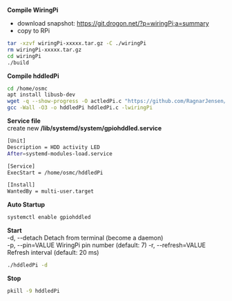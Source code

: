 **Compile WiringPi**  
- download snapshot: https://git.drogon.net/?p=wiringPi;a=summary
- copy to RPi
```sh
tar -xzvf wiringPi-xxxxx.tar.gz -C ./wiringPi
rm wiringPi-xxxxx.tar.gz
cd wiringPi
./build
```
	
**Compile hddledPi**
```sh
cd /home/osmc
apt install libusb-dev
wget -q --show-progress -O actledPi.c "https://github.com/RagnarJensen/PiLEDlights/blob/master/hddledPi.c?raw=1"
gcc -Wall -O3 -o hddledPi hddledPi.c -lwiringPi
```
**Service file**  
create new **/lib/systemd/system/gpiohddled.service**
```sh
[Unit]
Description = HDD activity LED
After=systemd-modules-load.service

[Service]
ExecStart = /home/osmc/hddledPi

[Install]
WantedBy = multi-user.target
```

**Auto Startup** 
```sh
systemctl enable gpiohddled
```

**Start**  
		 -d, --detach						Detach from terminal (become a daemon)  
		 -p, --pin=VALUE			WiringPi pin number (default: 7)
		 -r, --refresh=VALUE	Refresh interval (default: 20 ms)  
```sh
./hddledPi -d
```

**Stop**
```sh
pkill -9 hddledPi
```
